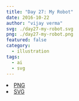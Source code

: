 ```yaml
---
title: "Day 27: My Robot"
date: 2016-10-22
author: "vijay verma"
svg: ./day27-my-robot.svg
png: ./day27-my-robot.png
featured: false
category:
  - illustration
tags:
  - ai
  - svg
---
```

<li><a href="./day27-my-robot.png" download className="btn-png">PNG</a></li>
<li><a href="./day27-my-robot.svg" download className="btn-svg">SVG</a></li>
